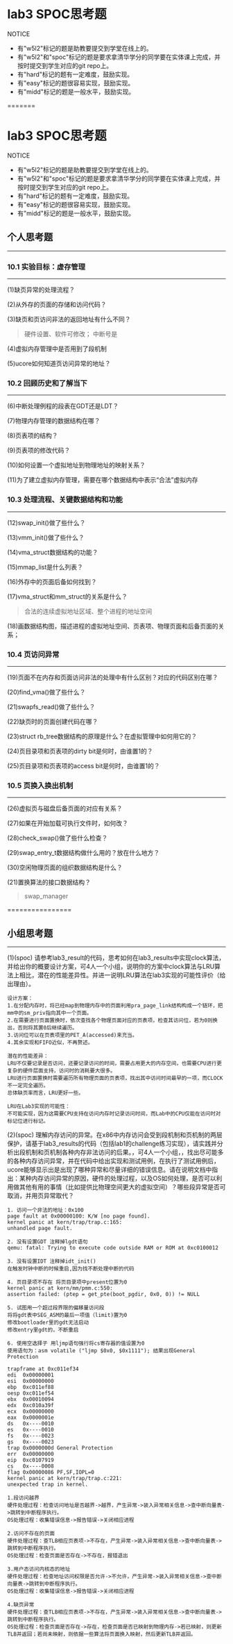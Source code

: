 # lab3 SPOC思考题

NOTICE
- 有"w5l2"标记的题是助教要提交到学堂在线上的。
- 有"w5l2"和"spoc"标记的题是要求拿清华学分的同学要在实体课上完成，并按时提交到学生对应的git repo上。
- 有"hard"标记的题有一定难度，鼓励实现。
- 有"easy"标记的题很容易实现，鼓励实现。
- 有"midd"标记的题是一般水平，鼓励实现。

=======
# lab3 SPOC思考题

NOTICE
- 有"w5l2"标记的题是助教要提交到学堂在线上的。
- 有"w5l2"和"spoc"标记的题是要求拿清华学分的同学要在实体课上完成，并按时提交到学生对应的git repo上。
- 有"hard"标记的题有一定难度，鼓励实现。
- 有"easy"标记的题很容易实现，鼓励实现。
- 有"midd"标记的题是一般水平，鼓励实现。

## 个人思考题
---

### 10.1 实验目标：虚存管理
---

(1)缺页异常的处理流程？

(2)从外存的页面的存储和访问代码？

(3)缺页和页访问非法的返回地址有什么不同？

> 硬件设置、软件可修改； 中断号是

(4)虚拟内存管理中是否用到了段机制

(5)ucore如何知道页访问异常的地址？

### 10.2 回顾历史和了解当下
---

(6)中断处理例程的段表在GDT还是LDT？

(7)物理内存管理的数据结构在哪？

(8)页表项的结构？

(9)页表项的修改代码？

(10)如何设置一个虚拟地址到物理地址的映射关系？

(11)为了建立虚拟内存管理，需要在哪个数据结构中表示“合法”虚拟内存

### 10.3 处理流程、关键数据结构和功能
---

(12)swap_init()做了些什么？

(13)vmm_init()做了些什么？

(14)vma_struct数据结构的功能？

(15)mmap_list是什么列表？

(16)外存中的页面后备如何找到？

(17)vma_struct和mm_struct的关系是什么？

> 合法的连续虚拟地址区域、整个进程的地址空间

(18)画数据结构图，描述进程的虚拟地址空间、页表项、物理页面和后备页面的关系；

### 10.4 页访问异常
---

(19)页面不在内存和页面访问非法的处理中有什么区别？对应的代码区别在哪？

(20)find_vma()做了些什么？

(21)swapfs_read()做了些什么？

(22)缺页时的页面创建代码在哪？

(23)struct rb_tree数据结构的原理是什么？在虚拟管理中如何用它的？


(24)页目录项和页表项的dirty bit是何时，由谁置1的？


(25)页目录项和页表项的access bit是何时，由谁置1的？


### 10.5 页换入换出机制
---

(26)虚拟页与磁盘后备页面的对应有关系？

(27)如果在开始加载可执行文件时，如何改？

(28)check_swap()做了些什么检查？

(29)swap_entry_t数据结构做什么用的？放在什么地方？

(30)空闲物理页面的组织数据结构是什么？

(21)置换算法的接口数据结构？

> swap_manager

================


## 小组思考题
---
(1)(spoc) 请参考lab3_result的代码，思考如何在lab3_results中实现clock算法，并给出你的概要设计方案，可4人一个小组，说明你的方案中clock算法与LRU算法上相比，潜在的性能差异性。并进一说明LRU算法在lab3实现的可能性评价（给出理由）。
```
设计方案：
1.在分配内存时，将已经map到物理内存中的页面利用pra_page_link结构构成一个链环，把mm中的sm_priv指向其中一个页面。
2.在需要进行页面置换时，依次查找各个物理页面对应的页表项，检查其访问位，若为0则换出，否则将其置0后继续遍历。
3.访问位可以在页表项里的PET_A(accessed)来充当。
4.其余实现和FIFO近似，不再赘述。

潜在的性能差异：
LRU不仅要记录是否访问，还要记录访问的时间，需要占用更大的内存空间，也需要CPU进行更复杂的硬件层面支持，访问时的消耗要大很多。
LRU进行页面置换时需要遍历所有物理页面的页表项，找出其中访问时间最早的一项，而CLOCK不一定完全遍历。
总体缺页率而言，LRU更好一些。

LRU在Lab3实现的可能性：
不可能实现，因为这需要CPU支持在访问内存时记录访问时间，而Lab中的CPU仅能在访问时对标记位进行标记。
```

(2)(spoc) 理解内存访问的异常。在x86中内存访问会受到段机制和页机制的两层保护，请基于lab3_results的代码（包括lab1的challenge练习实现），请实践并分析出段机制和页机制各种内存非法访问的后果。，可4人一个小组，，找出尽可能多的各种内存访问异常，并在代码中给出实现和测试用例，在执行了测试用例后，ucore能够显示出是出现了哪种异常和尽量详细的错误信息。请在说明文档中指出：某种内存访问异常的原因，硬件的处理过程，以及OS如何处理，是否可以利用做其他有用的事情（比如提供比物理空间更大的虚拟空间）？哪些段异常是否可取消，并用页异常取代？
```
1. 访问一个非法的地址：0x100
page fault at 0x00000100: K/W [no page found].
kernel panic at kern/trap/trap.c:165:
unhandled page fault.  

2. 没有设置GDT 注释掉lgdt语句
qemu: fatal: Trying to execute code outside RAM or ROM at 0xc0100012

3. 没有设置IDT 注释掉idt_init()
在触发时钟中断的时候重启,因为找不断处理中断的代码

4. 页目录项不存在 将页目录项中present位置为0
kernel panic at kern/mm/pmm.c:550:  
assertion failed: (ptep = get_pte(boot_pgdir, 0x0, 0)) != NULL  

5. 试图用一个超过段界限的偏移量访问段
将将gdt表中SEG_ASM的最后一项值（limit)置为0
修改bootloader里的gdt无法启动
修改entry里gdt的，不断重启

6. 使用空选择子 用ljmp语句强行将cs寄存器的值设置为0
使用语句为：asm volatile ("ljmp $0x0, $0x1111"); 结果出现General Protection

trapframe at 0xc011ef34
edi  0x00000001
esi  0x00000000
ebp  0xc011ef88
oesp 0xc011ef54
ebx  0x00010094
edx  0xc010a39f
ecx  0x00000000
eax  0x0000001e
ds   0x----0010
es   0x----0010
fs   0x----0023
gs   0x----0023
trap 0x0000000d General Protection
err  0x00000000
eip  0xc0107919
cs   0x----0008
flag 0x00000086 PF,SF,IOPL=0
kernel panic at kern/trap/trap.c:221:
unexpected trap in kernel.

1.段访问越界
硬件处理过程：检查访问地址是否越界->越界，产生异常->装入异常相关信息->查中断向量表->跳转到中断程序执行。
OS处理过程：收集错误信息->报告错误->关闭相应进程

2.访问不存在的页面
硬件处理过程：查TLB相应页表项->不存在，产生异常->装入异常相关信息->查中断向量表->跳转到中断程序执行。
OS处理过程：检查页面是否存在->不存在，报错退出

3.用户态访问内核态的地址
硬件处理过程：检查地址访问权限是否允许->不允许，产生异常->装入异常相关信息->查中断向量表->跳转到中断程序执行。
OS处理过程：收集错误信息->报告错误->关闭相应进程

4.缺页异常
硬件处理过程：查TLB相应页表项->不存在，产生异常->装入异常相关信息->查中断向量表->跳转到中断程序执行。
OS处理过程：检查页面是否存在->存在，检查页面是否已映射到物理内存->若已映射，则更新TLB并返回；若尚未映射，则依据一些算法将页面换入映射，然后更新TLB并返回。
```

